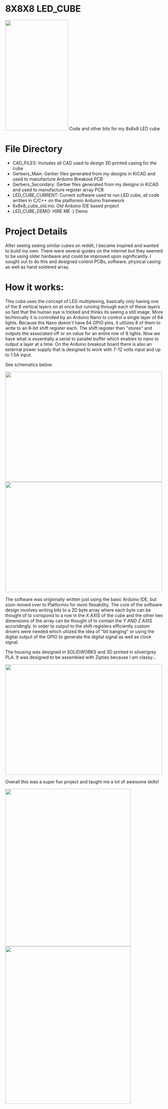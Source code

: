 # 8X8X8 LED_CUBE

<img src = "https://github.com/emern/LED_CUBE/blob/master/ezgif-1-f2215bf0ad7d.gif" width="200" height="350"/>
 Code and other bits for my 8x8x8 LED cube
 
 
#  File Directory
- CAD_FILES: Includes all CAD used to design 3D printed casing for the cube
- Gerbers_Main: Gerber files generated from my designs in KiCAD and used to manufacture Arduino Breakout PCB
- Gerbers_Secondary: Gerber files generated from my designs in KiCAD and used to manufacture register array PCB
- LED_CUBE_CURRENT: Current software used to run LED cube, all code written in C/C++ on the platformio Arduino framework
- 8x8x8_cube_old.ino: Old Arduino IDE based project
- LED_CUBE_DEMO: HIRE ME :) Demo

#  Project Details

After seeing seeing similar cubes on reddit, I became inspired and wanted to build my own. There were several guides on the internet but they seemed to be using older hardware and could be improved upon significantly. I sought out to do this and designed control PCBs, software, physical casing as well as hand soldered array.

#  How it works:

This cube uses the concept of LED multiplexing, basically only having one of the 8 vertical layers on at once but running through each of these layers so fast that the human eye is tricked and thinks its seeing a still image. More techinically it is controlled by an Arduino Nano to control a single layer of 64 lights. Because the Nano doesn't have 64 GPIO pins, it utilizes 8 of them to write to an 8-bit shift register each. The shift register then "stores" and outputs the associated off or on value for an entire row of 8 lights. Now we have what is essentially a serial to parallel buffer which enables to nano to output a layer at a time. On the Arduino breakout board there is also an external power supply that is designed to work with 7-12 volts input and up to 1.5A input.

See schematics below:


<img src = "https://github.com/emern/LED_CUBE/blob/master/schematic1.JPG" width="500" height="350"/>

<img src = "https://github.com/emern/LED_CUBE/blob/master/schematic2.JPG" width="500" height="350"/>

The software was origionally written just using the basic Arduino IDE, but soon moved over to Platformio for more flexability. The core of the software design involves writing bits to a 2D byte array where each byte can be thought of to corispond to a row in the *X AXIS* of the cube and the other two dimensions of the array can be thought of to contain the *Y AND Z AXIS* accoridingly. In order to output to the shift registers efficiently custom drivers were needed which utiized the idea of "bit banging" or using the digital output of the GPIO to generate the digital signal as well as clock signal.

The housing was designed in SOLIDWORKS and 3D printed in silver/grey PLA. It was designed to be assembled with Zipties because I am classy...

<img src = "https://github.com/emern/LED_CUBE/blob/master/solid.JPG" width="500" height="350"/>


Overall this was a super fun project and taught me a lot of awesome skills!


<img src = "https://github.com/emern/LED_CUBE/blob/master/IMG_20210110_223612.jpg" width="400" height="500"/>


<img src = "https://github.com/emern/LED_CUBE/blob/master/IMG_20210110_223635.jpg" width="400" height="500"/>

